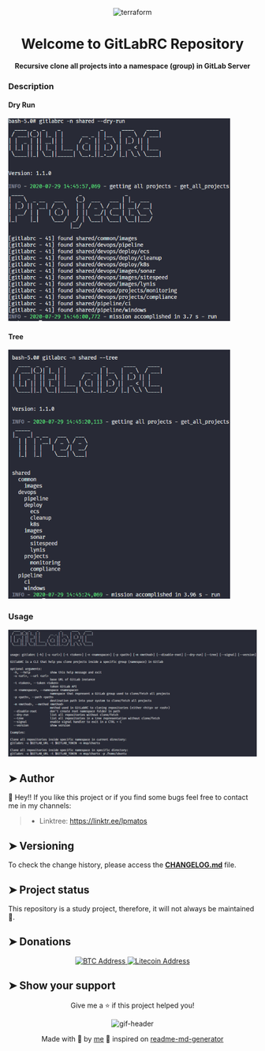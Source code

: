 <p align="center">
  <img alt="terraform" src="https://natanfelles.github.io/assets/img_posts/gitlab.png" width="250px" float="center"/>
</p>

<h1 align="center">Welcome to GitLabRC Repository</h1>

<p align="center">
  <strong>Recursive clone all projects into a namespace (group) in GitLab Server</strong>
</p>

### Description

#### Dry Run

<p align="left">
  <img alt="dry-run" src="docs/dry-run.png" width="450px" float="center"/>
</p>

#### Tree

<p align="left">
  <img alt="tree" src="docs/tree.png" width="450px" float="center"/>
</p>

### Usage

<p align="left">
  <img alt="arguments" src="docs/arguments.png" width="700px" float="center"/>
</p>

## ➤ Author <a name = "author"></a>

👤 Hey!! If you like this project or if you find some bugs feel free to contact me in my channels:

>
> * Linktree: https://linktr.ee/lpmatos
>

## ➤ Versioning <a name = "versioning"></a>

To check the change history, please access the [**CHANGELOG.md**](CHANGELOG.md) file.

## ➤ Project status <a name = "project-status"></a>

This repository is a study project, therefore, it will not always be maintained 👻.

## ➤ Donations <a name = "donations"></a>

<p align="center">
  <a href="https://www.blockchain.com/pt/btc/address/bc1qn50elv826qs2qd6xhfh6n79649epqyaqmtwky5">
    <img alt="BTC Address" src="https://img.shields.io/badge/BTC%20Address-black?style=for-the-badge&logo=bitcoin&logoColor=white">
  </a>

  <a href="https://live.blockcypher.com/ltc/address/ltc1qwzrxmlmzzx68k2dnrcrplc4thadm75khzrznjw/">
    <img alt="Litecoin Address" src="https://img.shields.io/badge/Litecoin%20Address-black?style=for-the-badge&logo=litecoin&logoColor=white">
  </a>
</p>

## ➤ Show your support <a name = "show-your-support"></a>

<div align="center">

Give me a ⭐️ if this project helped you!

<p>
  <img alt="gif-header" src="https://www.icegif.com/wp-content/uploads/baby-yoda-bye-bye-icegif.gif" width="350px" float="center"/>
</p>

Made with 💜 by [me](https://github.com/lpmatos) 👋 inspired on [readme-md-generator](https://github.com/kefranabg/readme-md-generator)

</div>
